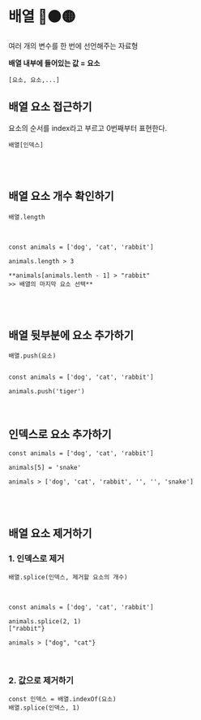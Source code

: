 # 배열 🔴🟠🟡

여러 개의 변수를 한 번에 선언해주는 자료형

**배열 내부에 들어있는 값 = 요소**

    [요소, 요소,...]

## 배열 요소 접근하기

요소의 순서를 index라고 부르고 0번째부터 표현한다.

    배열[인덱스]

<br><br>

## 배열 요소 개수 확인하기

    배열.length

<br>

    const animals = ['dog', 'cat', 'rabbit']

    animals.length > 3

    **animals[animals.lenth - 1] > "rabbit"
    >> 배열의 마지막 요소 선택**

<br><br>

## 배열 뒷부분에 요소 추가하기

    배열.push(요소)


    const animals = ['dog', 'cat', 'rabbit']

    animals.push('tiger')

<br>

## 인덱스로 요소 추가하기

    const animals = ['dog', 'cat', 'rabbit']

    animals[5] = 'snake'

    animals > ['dog', 'cat', 'rabbit', '', '', 'snake']

<br><br>

## 배열 요소 제거하기

### 1. 인덱스로 제거

    배열.splice(인덱스, 제거할 요소의 개수)

<br>

    const animals = ['dog', 'cat', 'rabbit']

    animals.splice(2, 1)
    ["rabbit"}

    animals > ["dog", "cat"}

<br>

### 2. 값으로 제거하기

    const 인덱스 = 배열.indexOf(요소)
    배열.splice(인덱스, 1)
